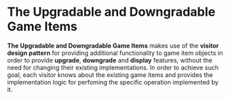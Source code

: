# The Upgradable and Downgradable Game Items

**The Upgradable and Downgradable Game Items** makes use of the **visitor design pattern** for providing additional
functionality to game item objects in order to provide **upgrade**, **downgrade** and **display** features, without the
need for changing their existing implementations. In order to achieve such goal, each visitor knows about the existing
game items and provides the implementation logic for perfoming the specific operation implemented by it.